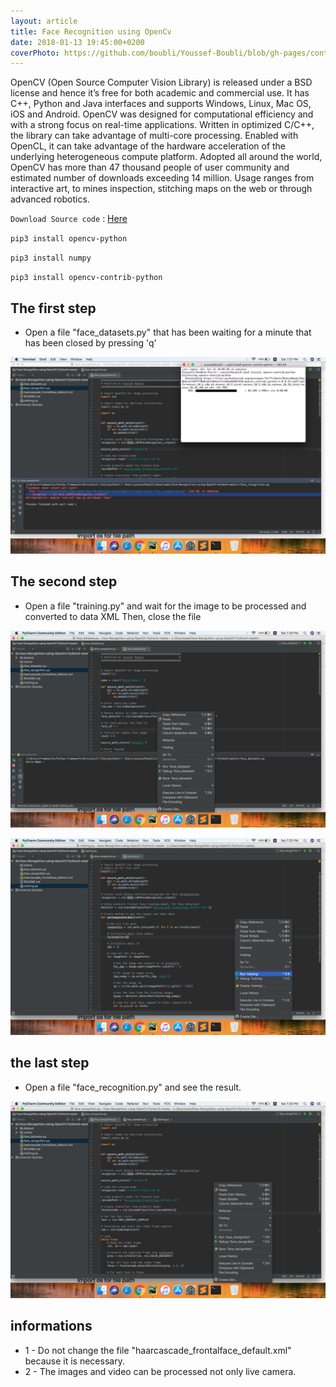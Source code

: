 ```yaml
---
layout: article
title: Face Recognition using OpenCv
date: 2018-01-13 19:45:00+0200
coverPhoto: https://github.com/boubli/Youssef-Boubli/blob/gh-pages/contents/images/2019/01/Opencv-python.png?raw=true
---
```


OpenCV (Open Source Computer Vision Library) is released under a BSD license and hence it’s free for both academic and commercial use. It has C++, Python and Java interfaces and supports Windows, Linux, Mac OS, iOS and Android. OpenCV was designed for computational efficiency and with a strong focus on real-time applications. Written in optimized C/C++, the library can take advantage of multi-core processing. Enabled with OpenCL, it can take advantage of the hardware acceleration of the underlying heterogeneous compute platform.
Adopted all around the world, OpenCV has more than 47 thousand people of user community and estimated number of downloads exceeding 14 million. Usage ranges from interactive art, to mines inspection, stitching maps on the web or through advanced robotics.


`Download Source code` : [Here](https://github.com/boubli/Face-Recognition-using-OpenCV-Python3)

 `pip3 install opencv-python`

 `pip3 install numpy`

 `pip3 install opencv-contrib-python`

## The first step
* Open a file "face_datasets.py" that has been waiting for a minute that has been closed by pressing 'q'

![](https://github.com/boubli/Youssef-Boubli/blob/gh-pages/contents/images/2019/01/51076992-b390e100-1697-11e9-9be1-ed5c63a067a6.png?raw=true)

## The second step
* Open a file "training.py" and wait for the image to be processed and converted to data XML Then, close the file

![](https://github.com/boubli/Youssef-Boubli/blob/gh-pages/contents/images/2019/01/51077003-e76c0680-1697-11e9-931d-18dd51c68827.png?raw=true)

![](https://github.com/boubli/Youssef-Boubli/blob/gh-pages/contents/images/2019/01/51077012-12eef100-1698-11e9-91be-f9f7032b5dbe.png?raw=true)

## the last step
* Open a file "face_recognition.py" and see the result.

![](https://github.com/boubli/Youssef-Boubli/blob/gh-pages/contents/images/2019/01/51077018-40d43580-1698-11e9-8865-4eb96506a4a0.png?raw=true)

## informations
* 1 - Do not change the file "haarcascade_frontalface_default.xml" because it is necessary.
* 2 - The images and video can be processed not only live camera.


